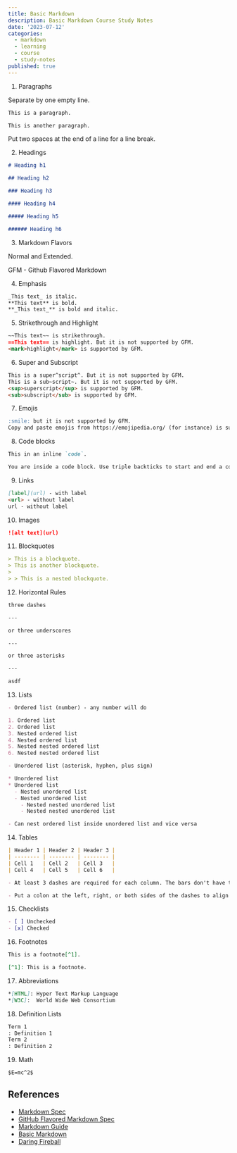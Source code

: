 ```yaml
---
title: Basic Markdown
description: Basic Markdown Course Study Notes
date: '2023-07-12'
categories:
  - markdown
  - learning
  - course
  - study-notes
published: true
---
```


1. Paragraphs

Separate by one empty line.

```markdown
This is a paragraph.

This is another paragraph.
```

Put two spaces at the end of a line for a line break.

2. Headings

```markdown
# Heading h1

## Heading h2

### Heading h3

#### Heading h4

##### Heading h5

###### Heading h6
```

3. Markdown Flavors

Normal and Extended.

GFM - Github Flavored Markdown

4. Emphasis

```markdown
_This text_ is italic.
**This text** is bold.
**_This text_** is bold and italic.
```

5. Strikethrough and Highlight

```markdown
~~This text~~ is strikethrough.
==This text== is highlight. But it is not supported by GFM.
<mark>highlight</mark> is supported by GFM.
```

6. Super and Subscript

```markdown
This is a super^script^. But it is not supported by GFM.
This is a sub~script~. But it is not supported by GFM.
<sup>superscript</sup> is supported by GFM.
<sub>subscript</sub> is supported by GFM.
```

7. Emojis

```markdown
:smile: but it is not supported by GFM.
Copy and paste emojis from https://emojipedia.org/ (for instance) is supported by GFM.
```

8. Code blocks

```markdown
This in an inline `code`.

You are inside a code block. Use triple backticks to start and end a code block.
```

9. Links

```markdown
[label](url) - with label
<url> - without label
url - without label
```

10. Images

```markdown
![alt text](url)
```

11. Blockquotes

```markdown
> This is a blockquote.
> This is another blockquote.
>
> > This is a nested blockquote.
```

12. Horizontal Rules

```markdown
three dashes

---

or three underscores

---

or three asterisks

---

asdf
```

13. Lists

```markdown
- Ordered list (number) - any number will do

1. Ordered list
2. Ordered list
3. Nested ordered list
4. Nested ordered list
5. Nested nested ordered list
6. Nested nested ordered list

- Unordered list (asterisk, hyphen, plus sign)

* Unordered list
* Unordered list
  - Nested unordered list
  - Nested unordered list
    - Nested nested unordered list
    - Nested nested unordered list

- Can nest ordered list inside unordered list and vice versa
```

14. Tables

```markdown
| Header 1 | Header 2 | Header 3 |
| -------- | -------- | -------- |
| Cell 1   | Cell 2   | Cell 3   |
| Cell 4   | Cell 5   | Cell 6   |

- At least 3 dashes are required for each column. The bars don't have to be aligned.

- Put a colon at the left, right, or both sides of the dashes to align the column.
```

15. Checklists

```markdown
- [ ] Unchecked
- [x] Checked
```

16. Footnotes

```markdown
This is a footnote[^1].

[^1]: This is a footnote.
```

17. Abbreviations

```markdown
*[HTML]: Hyper Text Markup Language
*[W3C]:  World Wide Web Consortium
```

18. Definition Lists

```markdown
Term 1
: Definition 1
Term 2
: Definition 2
```

19. Math

```markdown 
$E=mc^2$
```

## References

- [Markdown Spec](https://spec-md.com/)
- [GitHub Flavored Markdown Spec](https://github.github.com/gfm/)
- [Markdown Guide](https://www.markdownguide.org/)
- [Basic Markdown](https://www.markdowntutorial.com/)
- [Daring Fireball](https://daringfireball.net/projects/markdown/syntax)